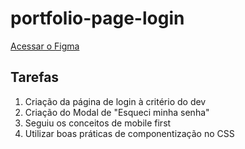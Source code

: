 # portfolio-page-login

[Acessar o Figma](<https://www.figma.com/file/4FPzi0ezXGh1zqNYciv77D/%F0%9F%8F%81-Wireframe---P%C3%A1gina-de-Login-(DiegoMonteiro)?node-id=3%3A103&t=qh14O4xFmAspKEXK-1>)

## Tarefas

1. Criação da página de login à critério do dev
2. Criação do Modal de "Esqueci minha senha"
3. Seguiu os conceitos de mobile first
4. Utilizar boas práticas de componentização no CSS
